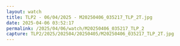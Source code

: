 ```yaml
---
layout: watch
title: TLP2 - 06/04/2025 - M20250406_035217_TLP_2T.jpg
date: 2025-04-06 03:52:17
permalink: /2025/04/06/watch/M20250406_035217_TLP_2
capture: TLP2/2025/202504/20250405/M20250406_035217_TLP_2T.jpg
---
```

